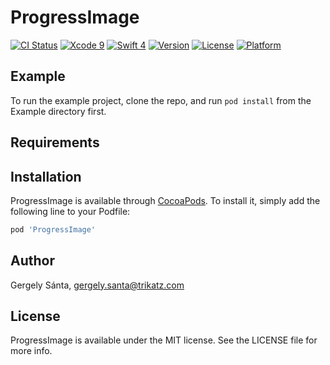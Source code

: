 # ProgressImage

[![CI Status](https://img.shields.io/travis/gergelysanta/ProgressImage.svg?style=flat)](https://travis-ci.org/gergelysanta/ProgressImage)
[![Xcode 9](https://img.shields.io/badge/Xcode-9-blue.svg)](https://developer.apple.com/xcode/)
[![Swift 4](https://img.shields.io/badge/Swift-4-blue.svg)](https://swift.org/)
[![Version](https://img.shields.io/cocoapods/v/ProgressImage.svg?style=flat)](https://cocoapods.org/pods/ProgressImage)
[![License](https://img.shields.io/cocoapods/l/ProgressImage.svg?style=flat)](https://cocoapods.org/pods/ProgressImage)
[![Platform](https://img.shields.io/badge/platforms-macOS-blue.svg)](https://developer.apple.com/platforms/)

## Example

To run the example project, clone the repo, and run `pod install` from the Example directory first.

## Requirements

## Installation

ProgressImage is available through [CocoaPods](https://cocoapods.org). To install
it, simply add the following line to your Podfile:

```ruby
pod 'ProgressImage'
```

## Author

Gergely Sánta, gergely.santa@trikatz.com

## License

ProgressImage is available under the MIT license. See the LICENSE file for more info.
